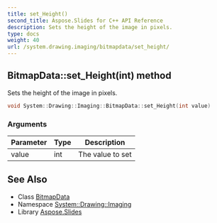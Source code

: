 ```yaml
---
title: set_Height()
second_title: Aspose.Slides for C++ API Reference
description: Sets the height of the image in pixels.
type: docs
weight: 40
url: /system.drawing.imaging/bitmapdata/set_height/
---
```

## BitmapData::set_Height(int) method


Sets the height of the image in pixels.

```cpp
void System::Drawing::Imaging::BitmapData::set_Height(int value)
```


### Arguments

| Parameter | Type | Description |
| --- | --- | --- |
| value | int | The value to set |

## See Also

* Class [BitmapData](../)
* Namespace [System::Drawing::Imaging](../../)
* Library [Aspose.Slides](../../../)
